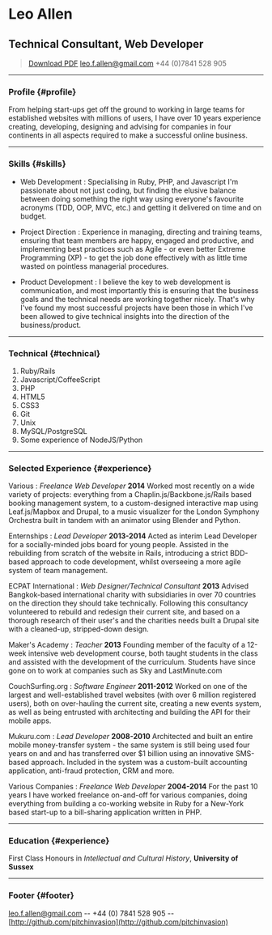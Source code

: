 # Leo Allen
## Technical Consultant, Web Developer

> [Download PDF](cv.pdf)
> [leo.f.allen@gmail.com](leo.f.allen@gmail.com)
> +44 (0)7841 528 905

------

### Profile {#profile}

From helping start-ups get off the ground to working in large teams for established websites with millions of users, I have over 10 years experience creating, developing, designing and advising for companies in four continents in all aspects required to make a successful online business.

------

### Skills {#skills}

* Web Development
  : Specialising in Ruby, PHP, and Javascript I'm passionate about not just coding, but finding the elusive balance between doing something the right way using everyone's favourite acronyms (TDD, OOP, MVC, etc.) and getting it delivered on time and on budget.

* Project Direction
  : Experience in managing, directing and training teams, ensuring that team members are happy, engaged and productive, and implementing best practices such as Agile - or even better Extreme Programming (XP) - to get the job done effectively with as little time wasted on pointless managerial procedures.

* Product Development
  : I believe the key to web development is communication, and most importantly this is ensuring that the business goals and the technical needs are working together nicely. That's why I've found my most successful projects have been those in which I've been allowed to give technical insights into the direction of the business/product.

-------

### Technical {#technical}
1. Ruby/Rails
1. Javascript/CoffeeScript
1. PHP
1. HTML5
1. CSS3
1. Git
1. Unix
1. MySQL/PostgreSQL
1. Some experience of NodeJS/Python

------

### Selected Experience {#experience}

Various
: *Freelance Web Developer*
  __2014__
  Worked most recently on a wide variety of projects: everything from a Chaplin.js/Backbone.js/Rails based booking management system, to a custom-designed interactive map using Leaf.js/Mapbox and Drupal, to a music visualizer for the London Symphony Orchestra built in tandem with an animator using Blender and Python.

Enternships
: *Lead Developer*
  __2013-2014__
  Acted as interim Lead Developer for a socially-minded jobs board for young people. Assisted in the rebuilding from scratch of the website in Rails, introducing a strict BDD-based approach to code development, whilst overseeing a more agile system of team management.

ECPAT International
: *Web Designer/Technical Consultant*
  __2013__
  Advised Bangkok-based international charity with subsidiaries in over 70 countries on the direction they should take technically. Following this consultancy volunteered to rebuild and redesign their current site, and based on a thorough research of their user's and the charities needs built a Drupal site with a cleaned-up, stripped-down design.

Maker's Academy
: *Teacher*
  __2013__
  Founding member of the faculty of a 12-week intensive web development course, both taught students in the class and assisted with the development of the curriculum. Students have since gone on to work at companies such as Sky and LastMinute.com

CouchSurfing.org
: *Software Engineer*
  __2011-2012__
  Worked on one of the largest and well-established travel websites (with over 6 million registered users), both on over-hauling the current site, creating a new events system, as well as being entrusted with architecting and building the API for their mobile apps.

Mukuru.com
: *Lead Developer*
  __2008-2010__
  Architected and built an entire mobile money-transfer system -  the same system is still being used four years on and and has transferred over $1 billion using an innovative SMS-based approach. Included in the system was a custom-built accounting application, anti-fraud protection, CRM and more.

Various Companies
: *Freelance Web Developer*
  __2004-2014__
  For the past 10 years I have worked freelance on-and-off for various companies, doing everything from building a co-working website in Ruby for a New-York based start-up to a bill-sharing application written in PHP.

------

### Education {#experience}

First Class Honours in *Intellectual and Cultural History*, __University of Sussex__

------

### Footer {#footer}

[leo.f.allen@gmail.com](leo.f.allen@gmail.com) -- +44 (0) 7841 528 905 -- [http://github.com/pitchinvasion](http://github.com/pitchinvasion)